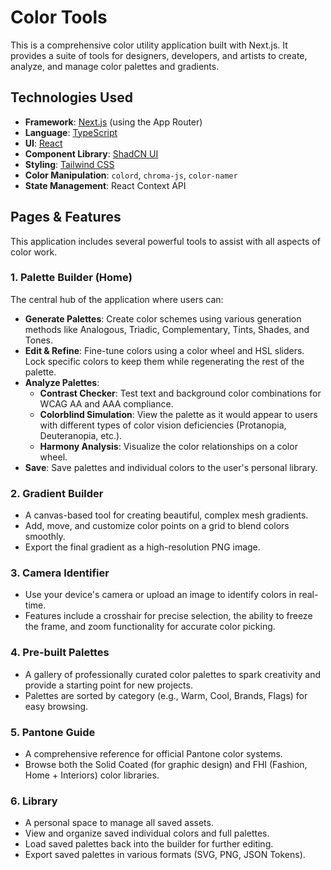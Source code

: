 # Color Tools

This is a comprehensive color utility application built with Next.js. It provides a suite of tools for designers, developers, and artists to create, analyze, and manage color palettes and gradients.

## Technologies Used

- **Framework**: [Next.js](https://nextjs.org/) (using the App Router)
- **Language**: [TypeScript](https://www.typescriptlang.org/)
- **UI**: [React](https://react.dev/)
- **Component Library**: [ShadCN UI](https://ui.shadcn.com/)
- **Styling**: [Tailwind CSS](https://tailwindcss.com/)
- **Color Manipulation**: `colord`, `chroma-js`, `color-namer`
- **State Management**: React Context API

## Pages & Features

This application includes several powerful tools to assist with all aspects of color work.

### 1. Palette Builder (Home)
The central hub of the application where users can:
- **Generate Palettes**: Create color schemes using various generation methods like Analogous, Triadic, Complementary, Tints, Shades, and Tones.
- **Edit & Refine**: Fine-tune colors using a color wheel and HSL sliders. Lock specific colors to keep them while regenerating the rest of the palette.
- **Analyze Palettes**:
    - **Contrast Checker**: Test text and background color combinations for WCAG AA and AAA compliance.
    - **Colorblind Simulation**: View the palette as it would appear to users with different types of color vision deficiencies (Protanopia, Deuteranopia, etc.).
    - **Harmony Analysis**: Visualize the color relationships on a color wheel.
- **Save**: Save palettes and individual colors to the user's personal library.

### 2. Gradient Builder
- A canvas-based tool for creating beautiful, complex mesh gradients.
- Add, move, and customize color points on a grid to blend colors smoothly.
- Export the final gradient as a high-resolution PNG image.

### 3. Camera Identifier
- Use your device's camera or upload an image to identify colors in real-time.
- Features include a crosshair for precise selection, the ability to freeze the frame, and zoom functionality for accurate color picking.

### 4. Pre-built Palettes
- A gallery of professionally curated color palettes to spark creativity and provide a starting point for new projects.
- Palettes are sorted by category (e.g., Warm, Cool, Brands, Flags) for easy browsing.

### 5. Pantone Guide
- A comprehensive reference for official Pantone color systems.
- Browse both the Solid Coated (for graphic design) and FHI (Fashion, Home + Interiors) color libraries.

### 6. Library
- A personal space to manage all saved assets.
- View and organize saved individual colors and full palettes.
- Load saved palettes back into the builder for further editing.
- Export saved palettes in various formats (SVG, PNG, JSON Tokens).
